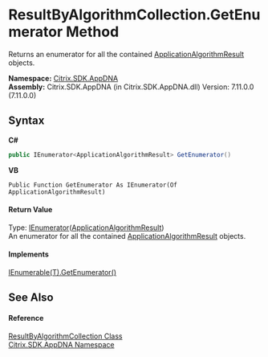 # ResultByAlgorithmCollection.GetEnumerator Method 
 

Returns an enumerator for all the contained <a href="ab7fa855-8fef-a95f-332f-69196709e022">ApplicationAlgorithmResult</a> objects.

**Namespace:**&nbsp;[Citrix.SDK.AppDNA](index.md)<br />**Assembly:**&nbsp;Citrix.SDK.AppDNA (in Citrix.SDK.AppDNA.dll) Version: 7.11.0.0 (7.11.0.0)

## Syntax

**C#**
```csharp
public IEnumerator<ApplicationAlgorithmResult> GetEnumerator()
```

**VB**
```vbnet
Public Function GetEnumerator As IEnumerator(Of ApplicationAlgorithmResult)
```


#### Return Value
Type: <a href="http://msdn2.microsoft.com/en-us/library/78dfe2yb" target="_blank">IEnumerator</a>(<a href="ab7fa855-8fef-a95f-332f-69196709e022">ApplicationAlgorithmResult</a>)<br />An enumerator for all the contained <a href="ab7fa855-8fef-a95f-332f-69196709e022">ApplicationAlgorithmResult</a> objects.

#### Implements
<a href="http://msdn2.microsoft.com/en-us/library/s793z9y2" target="_blank">IEnumerable(T).GetEnumerator()</a><br />

## See Also


#### Reference
<a href="fe7bc65e-e48f-b156-bd10-fbd409c12241">ResultByAlgorithmCollection Class</a><br /><a href="fe2d265b-410b-8b11-1eb4-a790e0b062bf">Citrix.SDK.AppDNA Namespace</a><br />